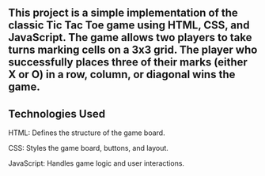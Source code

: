 

This project is a simple implementation of the classic Tic Tac Toe game using HTML, CSS, and JavaScript. 
The game allows two players to take turns marking cells on a 3x3 grid. 
The player who successfully places three of their marks (either X or O) in a row, column, or diagonal wins the game.
---------------------------------------------------------------------------------------
Technologies Used
---------------------------------------------------------------------------------------
HTML: Defines the structure of the game board.
>>>>>>>>>>>>>>>>>>>>>>>>>>>>>>>>>>>>>>>>>>>>>>
CSS: Styles the game board, buttons, and layout.
>>>>>>>>>>>>>>>>>>>>>>>>>>>>>>>>>>>>>>>>>>>>>>
JavaScript: Handles game logic and user interactions.
